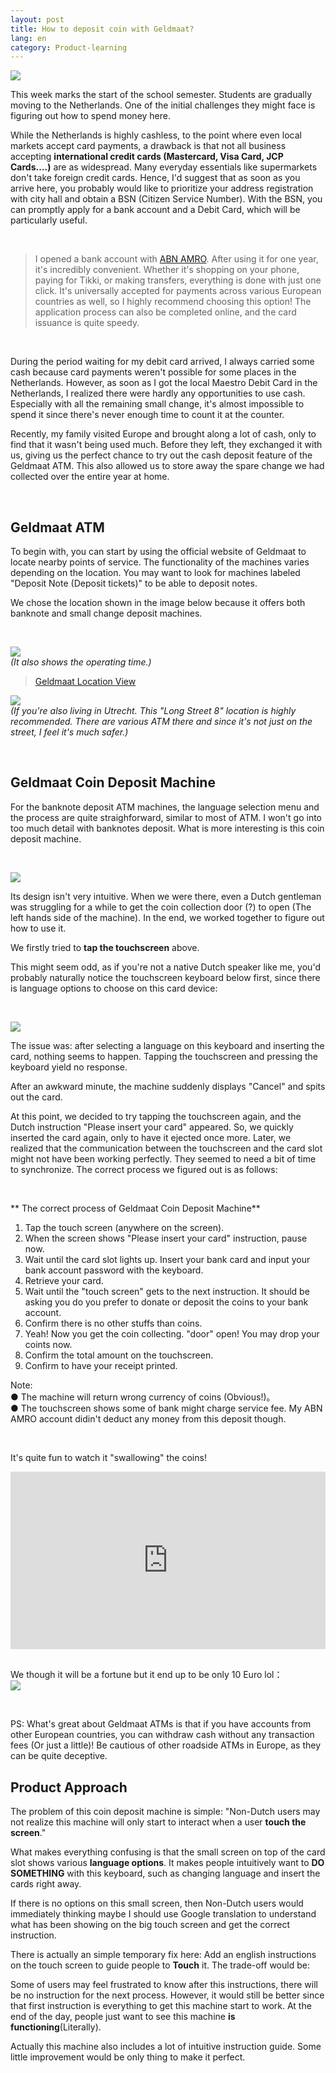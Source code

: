 ```yaml
---
layout: post
title: How to deposit coin with Geldmaat?
lang: en
category: Product-learning
---
```


![](/assets/img/NL_Life/gelmmat_street.JPG)<br/>


This week marks the start of the school semester. Students are gradually moving to the Netherlands. One of the initial challenges they might face is figuring out how to spend money here.

While the Netherlands is highly cashless, to the point where even local markets accept card payments, a drawback is that not all business accepting **international credit cards (Mastercard, Visa Card, JCP Cards....)** are as widespread. Many everyday essentials like supermarkets don't take foreign credit cards. Hence, I'd suggest that as soon as you arrive here, you probably would like to prioritize your address registration with city hall and obtain a BSN (Citizen Service Number). With the BSN, you can promptly apply for a bank account and a Debit Card, which will be particularly useful.

<br/>

> I opened a bank account with [ABN AMRO](https://www.abnamro.nl/en/personal/payments/open-an-account/your-own-account.html).
After using it for one year, it's incredibly convenient. Whether it's shopping on your phone, paying for Tikki, or making transfers, everything is done with just one click. It's universally accepted for payments across various European countries as well, so I highly recommend choosing this option! The application process can also be completed online, and the card issuance is quite speedy.


<br/>

During the period waiting for my debit card arrived, I always carried some cash because card payments weren't possible for some places in the Netherlands. However, as soon as I got the local Maestro Debit Card in the Netherlands, I realized there were hardly any opportunities to use cash. Especially with all the remaining small change, it's almost impossible to spend it since there's never enough time to count it at the counter.

Recently, my family visited Europe and brought along a lot of cash, only to find that it wasn't being used much. Before they left, they exchanged it with us, giving us the perfect chance to try out the cash deposit feature of the Geldmaat ATM. This also allowed us to store away the spare change we had collected over the entire year at home.

<br/>

## Geldmaat ATM 

To begin with, you can start by using the official website of Geldmaat to locate nearby points of service. The functionality of the machines varies depending on the location. You may want to look for machines labeled "Deposit Note (Deposit tickets)" to be able to deposit notes.

We chose the location shown in the image below because it offers both banknote and small change deposit machines.

<br/>


![](/assets/img/NL_Life/geldmaat_map.jpg)<br/>
*(It also shows the operating time.)*
<br/>

> [Geldmaat Location View](https://www.locatiewijzer.geldmaat.nl/nl/)



![](/assets/img/NL_Life/gelmaat.JPG)<br/>
*(If you're also living in Utrecht. This "Long Street 8" location is highly recommended. There are various ATM there and since it's not just on the street, I feel it's much safer.)*


<br/>

## Geldmaat Coin Deposit Machine

For the banknote deposit ATM machines, the language selection menu and the process are quite straighforward, similar to most of ATM. I won't go into too much detail with banknotes deposit. What is more interesting is this coin deposit machine.

<br/>

![](/assets/img/NL_Life/gelmaat_coin.JPG)<br/>

Its design isn't very intuitive. When we were there, even a Dutch gentleman was struggling for a while to get the coin collection door (?) to open (The left hands side of the machine). In the end, we worked together to figure out how to use it.

We firstly tried to **tap the touchscreen** above.

This might seem odd, as if you're not a native Dutch speaker like me, you'd probably naturally notice the touchscreen keyboard below first, since there is language options to choose on this card device:

<br/>

![](/assets/img/NL_Life/gelmaat_device.JPG)<br/>


The issue was: after selecting a language on this keyboard and inserting the card, nothing seems to happen. Tapping the touchscreen and pressing the keyboard yield no response.

After an awkward minute, the machine suddenly displays "Cancel" and spits out the card.

At this point, we decided to try tapping the touchscreen again, and the Dutch instruction "Please insert your card" appeared. So, we quickly inserted the card again, only to have it ejected once more. Later, we realized that the communication between the touchscreen and the card slot might not have been working perfectly. They seemed to need a bit of time to synchronize. The correct process we figured out is as follows:

<br/>


** The correct process of Geldmaat Coin Deposit Machine** <br/>

1. Tap the touch screen (anywhere on the screen). <br/>
2. When the screen shows "Please insert your card" instruction, pause now.<br/>
3. Wait until the card slot lights up. Insert your bank card and input your bank account password with the keyboard.<br/>
4. Retrieve your card.<br/>
5. Wait until the "touch screen" gets to the next instruction. It should be asking you do you prefer to donate or deposit the coins to your bank account. <br/>
6. Confirm there is no other stuffs than coins. <br/>
7. Yeah! Now you get the coin collecting. "door" open! You may drop your coints now. <br/>
8. Confirm the total amount on the touchscreen. <br/>
9. Confirm to have your receipt printed. <br/>


Note: <br/>
● The machine will return wrong currency of coins (Obvious!)。 <br/>
● The touchscreen shows some of bank might charge service fee. My ABN AMRO account didin't deduct any money from this deposit though.
<br/>


<br/>

It's quite fun to watch it "swallowing" the coins! <br>

<div style="padding-bottom: 56.25%; position: relative;"><iframe width="100%" height="100%" src="https://www.youtube.com/embed/fBFP2FTfQ3k" frameborder="0" allow="accelerometer; autoplay; encrypted-media; gyroscope; picture-in-picture; fullscreen"  style="position: absolute; top: 0px; left: 0px; width: 100%; height: 100%;"><small>Powered by <a href="https://embed.tube/embed-code-generator/youtube/">youtube embed video</a> generator</small></iframe></div>

<br/>

We though it will be a fortune but it end up to be only 10 Euro lol：<br/>
![](/assets/img/NL_Life/geldmaat_receipt.jpg)<br/>

<br/>

PS: What's great about Geldmaat ATMs is that if you have accounts from other European countries, you can withdraw cash without any transaction fees (Or just a little)! Be cautious of other roadside ATMs in Europe, as they can be quite deceptive.




## Product Approach 

The problem of this coin deposit machine is simple: "Non-Dutch users may not realize this machine will only start to interact when a user **touch the screen**."

What makes everything confusing is that the small screen on top of the card slot shows various **language options**. It makes people intuitively want to **DO SOMETHING** with this keyboard, such as changing language and insert the cards right away. 

If there is no options on this small screen, then Non-Dutch users would immediately thinking maybe I should use Google translation to understand what has been showing on the big touch screen and get the correct instruction.

There is actually an simple temporary fix here: Add an english instructions on the touch screen to guide people to **Touch** it. The trade-off would be: 

Some of users may feel frustrated to know after this instructions, there will be no instruction for the next process. However, it would still be better since that first instruction is everything to get this machine start to work. At the end of the day, people just want to see this machine **is functioning**(Literally).

Actually this machine also includes a lot of intuitive instruction guide. Some little improvement would be only thing to make it perfect.




